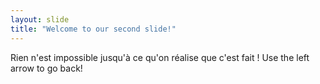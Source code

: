 ```yaml
---
layout: slide
title: "Welcome to our second slide!"
---
```

Rien n'est impossible jusqu'à ce qu'on réalise que c'est fait !
Use the left arrow to go back!
